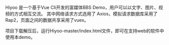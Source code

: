 Hiyoo 是一个基于Vue Cli开发的富媒体BBS Demo，用户可以以文字、图片、视频的方式相互交流。
其中网络请求方式选用了 Axios，模拟请求数据库采用了 Rap2，页面之间的数据共享采用了vuex。


项目下载解压后，运行Hiyoo-master/index.html文件，即可在支持web的软件中使用本demo。
